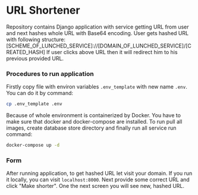 # URL Shortener

Repository contains Django application with service getting URL from user and next hashes whole URL with Base64 encoding.
User gets hashed URL with following structure:
[SCHEME_OF_LUNCHED_SERVICE]://[DOMAIN_OF_LUNCHED_SERVICE]/[CREATED_HASH]
If user clicks above URL then it will redirect him to his previous provided URL.

### Procedures to run application

Firstly copy file with environ variables `.env_template` with new name `.env`. You can do it by command:
```bash
cp .env_template .env
```
Because of whole environment is containerized by Docker. You have to make sure that docker and docker-compose are installed.
To run pull all images, create database store directory and finally run all service run command:
```bash
docker-compose up -d
```

### Form

After running application, to get hashed URL let visit your domain. If you run it locally, you can visit `localhost:8000`.
Next provide some correct URL and click "Make shorter". One the next screen you will see new, hashed URL.

